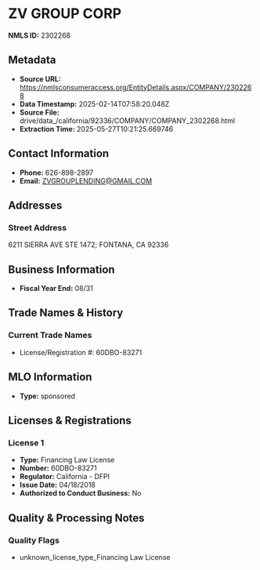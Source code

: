 # ZV GROUP CORP

**NMLS ID:** 2302268

## Metadata
- **Source URL:** https://nmlsconsumeraccess.org/EntityDetails.aspx/COMPANY/2302268
- **Data Timestamp:** 2025-02-14T07:58:20.048Z
- **Source File:** drive/data_/california/92336/COMPANY/COMPANY_2302268.html
- **Extraction Time:** 2025-05-27T10:21:25.669746

## Contact Information
- **Phone:** 626-898-2897
- **Email:** ZVGROUPLENDING@GMAIL.COM

## Addresses
### Street Address
6211 SIERRA AVE STE 1472; FONTANA, CA 92336

## Business Information
- **Fiscal Year End:** 08/31

## Trade Names & History
### Current Trade Names
- License/Registration #: 60DBO-83271

## MLO Information
- **Type:** sponsored

## Licenses & Registrations

### License 1
- **Type:** Financing Law License
- **Number:** 60DBO-83271
- **Regulator:** California - DFPI
- **Issue Date:** 04/18/2018
- **Authorized to Conduct Business:** No

## Quality & Processing Notes
### Quality Flags
- unknown_license_type_Financing Law License
